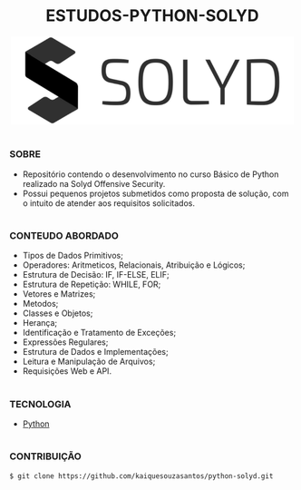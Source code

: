 <h1 align=center>ESTUDOS-PYTHON-SOLYD</h1>

<p align="center">
  <img src="solyd.png" width="500">
</p>

#
### SOBRE

- Repositório contendo o desenvolvimento no curso Básico de Python realizado na Solyd Offensive Security.
- Possui pequenos projetos submetidos como proposta de solução, com o intuito de atender aos requisitos solicitados.

#
### CONTEUDO ABORDADO

- Tipos de Dados Primitivos;
- Operadores: Aritmeticos, Relacionais, Atribuição e Lógicos;
- Estrutura de Decisão: IF, IF-ELSE, ELIF;
- Estrutura de Repetição: WHILE, FOR;
- Vetores e Matrizes;
- Metodos;
- Classes e Objetos;
- Herança;
- Identificação e Tratamento de Exceções;
- Expressões Regulares;
- Estrutura de Dados e Implementações;
- Leitura e Manipulação de Arquivos;
- Requisições Web e API.

#
### TECNOLOGIA
- [Python](https://www.python.org)

#
### CONTRIBUIÇÃO

```
$ git clone https://github.com/kaiquesouzasantos/python-solyd.git 
```
